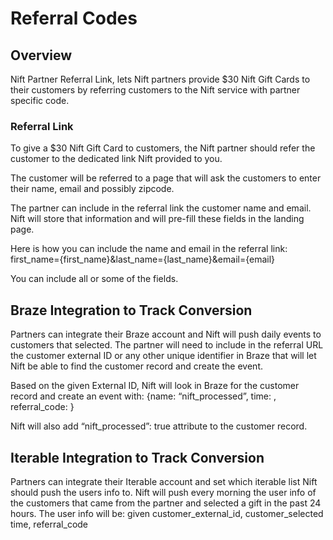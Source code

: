 # Referral Codes
## Overview
Nift Partner Referral Link, lets Nift partners provide $30 Nift Gift Cards to their customers by referring customers to the Nift service with partner specific code.

### Referral Link
To give a $30 Nift Gift Card to customers, the Nift partner should refer the customer to the dedicated link Nift provided to you.

The customer will be referred to a page that will ask the customers to enter their name, email and possibly zipcode.

The partner can include in the referral link the customer name and email. Nift will store that information and will pre-fill these fields in the landing page.

Here is how you can include the name and email in the referral link:
first_name={first_name}&last_name={last_name}&email={email}

You can include all or some of the fields.

## Braze Integration to Track Conversion

Partners can integrate their Braze account and Nift will push daily events to customers that selected. The partner will need to include in the referral URL the customer external ID or any other unique identifier in Braze that will let Nift be able to find the customer record and create the event.

Based on the given External ID, Nift will look in Braze for the customer record and create an event with: {name: “nift_processed”, time: , referral_code: }

Nift will also add “nift_processed”: true attribute to the customer record.

## Iterable Integration to Track Conversion

Partners can integrate their Iterable account and set which iterable list Nift should push the users info to.
Nift will push every morning the user info of the customers that came from the partner and selected a gift in the past 24 hours.
The user info will be: given customer_external_id, customer_selected time, referral_code
